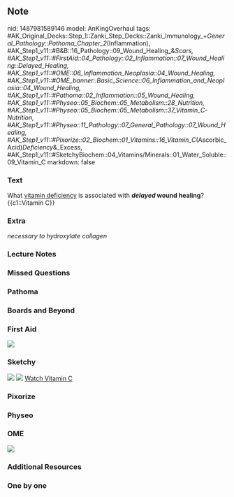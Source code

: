 ## Note
nid: 1487981589146
model: AnKingOverhaul
tags: #AK_Original_Decks::Step_1::Zanki_Step_Decks::Zanki_Immunology_+_General_Pathology::Pathoma_Chapter_2_(Inflammation), #AK_Step1_v11::#B&B::16_Pathology::09_Wound_Healing_&_Scars, #AK_Step1_v11::#FirstAid::04_Pathology::02_Inflammation::07_Wound_Healing::Delayed_Healing, #AK_Step1_v11::#OME::06_Inflammation_Neoplasia::04_Wound_Healing, #AK_Step1_v11::#OME_banner::Basic_Science::06_Inflammation_and_Neoplasia::04_Wound_Healing, #AK_Step1_v11::#Pathoma::02_Inflammation::05_Wound_Healing, #AK_Step1_v11::#Physeo::05_Biochem::05_Metabolism::28_Nutrition, #AK_Step1_v11::#Physeo::05_Biochem::05_Metabolism::37_Vitamin_C_-_Nutrition, #AK_Step1_v11::#Physeo::11_Pathology::07_General_Pathology::07_Wound_Healing, #AK_Step1_v11::#Pixorize::02_Biochem::01_Vitamins::16_Vitamin_C_(Ascorbic_Acid)_Deficiency_&_Excess, #AK_Step1_v11::#SketchyBiochem::04_Vitamins/Minerals::01_Water_Soluble::09_Vitamin_C
markdown: false

### Text
<div>
  What <u>vitamin deficiency</u> is associated with
  <b><i>delayed</i> wound healing</b>?
</div>
<div>
  {{c1::Vitamin C}}
</div>

### Extra
<i>necessary to hydroxylate collagen</i>

### Lecture Notes


### Missed Questions


### Pathoma


### Boards and Beyond


### First Aid
<img src="tmpvK5igd.png">

### Sketchy
<img src="Screen%20Shot%202021-02-01%20at%2009.25.44.jpg">
<img src="Screen%20Shot%202021-02-01%20at%2009.25.57.jpg"> <a href=
"https://dashboard.sketchy.com/study/medical/courses/medical-biochemistry/units/medical-biochemistry-vitamins-minerals/videos/medical-biochemistry-vitamins-and-minerals-water-soluble-vitamins-vitamin-c?utm_source=anki&utm_medium=partnership&utm_campaign=february_update&utm_content=medical">
Watch Vitamin C</a>

### Pixorize


### Physeo


### OME
<div class="ome-widget">
  <a href=
  "https://onlinemeded.org/spa/inflammation-and-neoplasia/wound-healing/acquire?ref=anki">
  <img src="_OME_AnkiFlashcards_Lesson_3.png"></a>
</div>

### Additional Resources


### One by one


